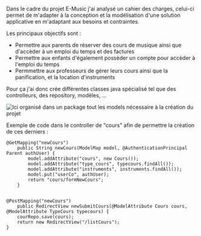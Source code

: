 Dans le cadre du projet E-Music j'ai analysé un cahier des charges, celui-ci permet de m'adapter à la conception et la modélisation d'une solution applicative en m'adaptant aux besoins et contraintes.

Les principaux objectifs sont :

- Permettre aux parents de réserver des cours de musique ainsi que d'accèder à un emploi du temps et des factures
- Permettre aux enfants d'également possèder un compte pour accèder à l'emploi du temps
- Permmettre aux professeurs de gérer leurs cours ainsi que la panification, et la location d'instruments

Pour ça j'ai donc crée différentes classes java spécialisé tel que des controlleurs, des repository, modèles, ...



![Ici organisé dans un package tout les models nécessaire à la création du projet](https://user-images.githubusercontent.com/96297088/204144765-1f6d036d-4eb0-410c-92bb-6a6732846411.JPG)


Exemple de code dans le controller de "cours" afin de permettre la création de ces derniers :

```
@GetMapping("newCours")
	public String newCours(ModelMap model, @AuthenticationPrincipal Parent authUser) {
		model.addAttribute("cours", new Cours());
		model.addAttribute("type_cours", typecours.findAll());
		model.addAttribute("instruments", instruments.findAll());
		model.put("userCo", authUser);
		return "cours/formNewCours";
	}
	
	
@PostMapping("newCours")
	public RedirectView newSubmitCours(@ModelAttribute Cours cours, @ModelAttribute TypeCours typecours) {
	courRepo.save(cours);
	return new RedirectView("/listCours");
}

```

